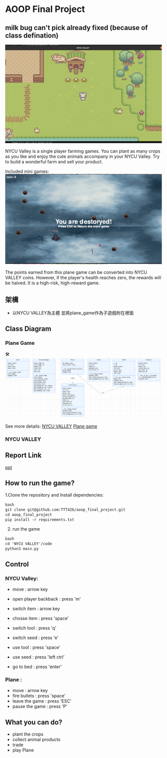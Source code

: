 # AOOP Final Project
## milk bug can't pick already fixed (because of class defination)

![image](https://github.com/TTT426/aoop_final_project/blob/main/reference/NYCU_Valley.png)

NYCU Valley is a single player farming games. You can plant as many crops as you like and enjoy the cute animals accompany in your NYCU Valley. Try to build a wonderful farm and sell your product.

Included mini games:
![image](https://github.com/TTT426/aoop_final_project/blob/main/reference/panegame.png)

The points earned from this plane game can be converted into NYCU VALLEY coins. However, if the player's health reaches zero, the rewards will be halved. It is a high-risk, high-reward game.
## 架構
- 以NYCU VALLEY為主體 並將plane_game作為子遊戲附在裡面
## Class Diagram
### Plane Game
🛠️
![img](reference/class_diagram1.png)

See more details:
[NYCU VALLEY](https://reurl.cc/RLQOlx)
[Plane game](https://reurl.cc/G5lX2A)

### NYCU VALLEY

## Report Link
[ppt](https://www.canva.com/design/DAGbKZRHVXk/pSW3tnpWlCMot5XB4sFIYg/edit?utm_content=DAGbKZRHVXk&utm_campaign=designshare&utm_medium=link2&utm_source=sharebutton)

## How to run the game?
1.Clone the repository and Install dependencies:
```
bash
git clone git@github.com:TTT426/aoop_final_project.git
cd aoop_final_project
pip install -r requirements.txt
```

2. run the game
```
bash
cd 'NYCU VALLEY'/code
python3 main.py
```
## Control
### NYCU Valley:

- move : arrow key
- open player backback : press 'm'
- switch item : arrow key
- chosse item : press 'space'

- switch tool : press 'q'
- switch seed : press 'e'

- use tool : press 'space'
- use seed : press 'left ctrl'
- go to bed : press 'enter'

### Plane :

- move : arrow key
- fire bullets : press 'space'
- leave the game : press 'ESC'
- pause the game : press 'P'
  
## What you can do?
- plant the crops
- collect animal products
- trade
- play Plane








